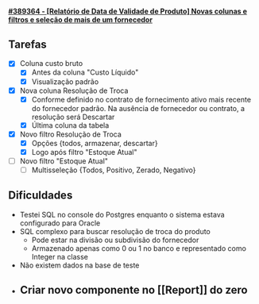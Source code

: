 #### [**#389364** - [Relatório de Data de Validade de Produto] Novas colunas e filtros e seleção de mais de um fornecedor](https://bluesoft.acelerato.com/tickets/389364)

## Tarefas

- [x] Coluna custo bruto
	- [x] Antes da coluna "Custo Líquido"
	- [x] Visualização padrão
- [x] Nova coluna Resolução de Troca
	- [x] Conforme definido no contrato de fornecimento ativo mais recente do fornecedor padrão. Na ausência de fornecedor ou contrato, a resolução será Descartar
	- [x] Última coluna da tabela
- [x] Novo filtro Resolução de Troca
	- [x] Opções {todos, armazenar, descartar}
	- [x] Logo após filtro "Estoque Atual"
- [ ] Novo filtro "Estoque Atual"
	- [ ] Multisseleção {Todos, Positivo, Zerado, Negativo}

## Dificuldades
- Testei SQL no console do Postgres enquanto o sistema estava configurado para Oracle
- SQL complexo para buscar resolução de troca do produto
	- Pode estar na divisão ou subdivisão do fornecedor
	- Armazenado apenas como 0 ou 1 no banco e representado como Integer na classe
- Não existem dados na base de teste
- Criar novo componente no [[Report]] do zero
	- 